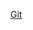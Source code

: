 [Git]([https://www.markdownguide.org](https://github.com/monsterchick/Commands/blob/main/git_commands.md))
